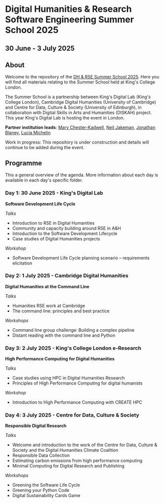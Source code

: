 # Digital Humanities & Research Software Engineering Summer School 2025
## 30 June - 3 July 2025

## About

Welcome to the repository of the [DH & RSE Summer School 2025](https://dhrse2025.er.kcl.ac.uk/). Here you will 
find all materials relating to the Summer School held at King's College London.

The Summer School is a partnership between King's Digital Lab (King's College London), Cambridge Digital Humanities (University of Cambridge) and Centre for Data, Culture & Society (University of Edinburgh), in collaboration with Digital Skills in Arts and Humanities (DISKAH) project. This year King's Digital Lab is hosting the event in London. 

**Partner institution leads**: [Mary Chester-Kadwell](https://www.cdh.cam.ac.uk/about/people/dr-mary-chester-kadwell/), 
[Neil Jakeman](https://kdl.kcl.ac.uk/who-we-are/neil-jakeman/),
[Jonathan Blaney](https://www.cdh.cam.ac.uk/about/people/jonathan-blaney/),
[Lucia Michelin](https://www.cdcs.ed.ac.uk/about)

Work in progress: This repository is under construction and details will continue to be added during the event.

## Programme

This a general overview of the agenda. More information about each day is available in each day's specific folder.

### Day 1: 30 June 2025 - King's Digital Lab
**Software Development Life Cycle**

*Talks*
- Introduction to RSE in Digital Humanities
- Community and capacity building around RSE in A&H
- Introduction to the Software Development Lifecycle
- Case studies of Digital Humanities projects
 
*Workshop*
- Software Development Life Cycle planning scenario – requirements elicitation

### Day 2: 1 July 2025 - Cambridge Digital Humanities
**Digital Humanities at the Command Line**

*Talks*
- Humanities RSE work at Cambridge
- The command line: principles and best practice
   
*Workshops*
- Command line group challenge: Building a complex pipeline
- Distant reading with the command line and Python

### Day 3: 2 July 2025 - King's College London e-Research
**High Performance Computing for Digital Humanities**

*Talks*
- Case studies using HPC in Digital Humanities Research
- Principles of High Performance Computing for digital humanists 

*Workshop*
- Introduction to High Performance Computing with CREATE HPC

### Day 4: 3 July 2025 - Centre for Data, Culture & Society
**Responsible Digital Research**

*Talks*
- Welcome and introduction to the work of the Centre for Data, Culture & Society and the Digital Humanities Climate Coalition
- Responsible Data Collection
- Estimating carbon emissions from high performance computing
- Minimal Computing for Digital Research and Publishing
 
*Workshops*
- Greening the Software Life Cycle
- Greening your Python Code
- Digital Sustainability Cards Game
